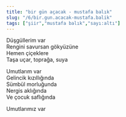 ```yaml
---
title: "bir gün açacak - mustafa balık"
slug: "/6/bir.gun.acacak-mustafa.balik"
tags: ["şiir","mustafa balık","sayı:altı"]
---
```


Düşgüllerim var  
Rengini savursan gökyüzüne  
Hemen çiçeklere  
Taşa uçar, toprağa, suya

Umutlarım var  
Gelincik kızıllığında  
Sümbül morluğunda  
Nergis aklığında  
Ve çocuk saflığında

Umutlarımız var

